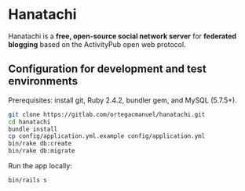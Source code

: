 # Hanatachi

Hanatachi is a **free, open-source social network server** for **federated blogging** based on the ActivityPub open web protocol.

## Configuration for development and test environments

Prerequisites: install git, Ruby 2.4.2, bundler gem, and MySQL (5.7.5+).

```bash
git clone https://gitlab.com/ortegacmanuel/hanatachi.git
cd hanatachi
bundle install
cp config/application.yml.example config/application.yml
bin/rake db:create
bin/rake db:migrate
```

Run the app locally:

```
bin/rails s
```

